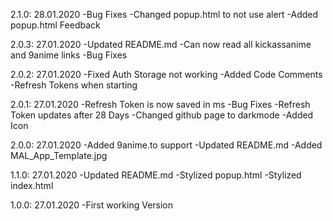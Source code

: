 2.1.0: 28.01.2020
    -Bug Fixes
    -Changed popup.html to not use alert
    -Added popup.html Feedback

2.0.3: 27.01.2020
    -Updated README.md
    -Can now read all kickassanime and 9anime links
    -Bug Fixes

2.0.2: 27.01.2020
    -Fixed Auth Storage not working
    -Added Code Comments
    -Refresh Tokens when starting

2.0.1: 27.01.2020
    -Refresh Token is now saved in ms
    -Bug Fixes
    -Refresh Token updates after 28 Days
    -Changed github page to darkmode
    -Added Icon

2.0.0: 27.01.2020
    -Added 9anime.to support
    -Updated README.md
    -Added MAL_App_Template.jpg

1.1.0: 27.01.2020
    -Updated README.md
    -Stylized popup.html
    -Stylized index.html

1.0.0: 27.01.2020
    -First working Version
